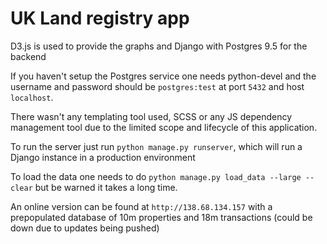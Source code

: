 # UK Land registry app

D3.js is used to provide the graphs and Django with Postgres 9.5 for the 
backend

If you haven't setup the Postgres service one needs python-devel and the
username and password should be `postgres:test` at port `5432` and host
 `localhost`.

There wasn't any templating tool used, SCSS or any JS dependency management tool
due to the limited scope and lifecycle of this application.

To run the server just run `python manage.py runserver`, which will 
run a Django instance in a production environment

To load the data one needs to do `python manage.py load_data --large --clear`
but be warned it takes a long time. 

An online version can be found at `http://138.68.134.157` with a 
prepopulated database of 10m properties and 18m transactions
(could be down due to updates being pushed)